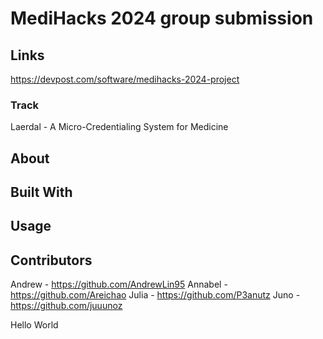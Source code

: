 # MediHacks 2024 group submission

## Links

https://devpost.com/software/medihacks-2024-project

### Track

Laerdal - A Micro-Credentialing System for Medicine

## About

## Built With

## Usage

## Contributors

Andrew - https://github.com/AndrewLin95
Annabel - https://github.com/Areichao
Julia - https://github.com/P3anutz
Juno - https://github.com/juuunoz

Hello World
